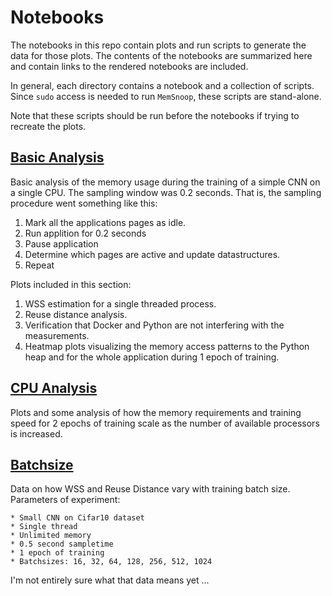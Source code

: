 # Notebooks

The notebooks in this repo contain plots and run scripts to generate the data for those 
plots. The contents of the notebooks are summarized here and contain links to the rendered
notebooks are included.

In general, each directory contains a notebook and a collection of scripts. Since
`sudo` access is needed to run `MemSnoop`, these scripts are stand-alone. 

Note that these scripts should be run before the notebooks if trying to recreate the plots.

## [Basic Analysis](https://github.com/darchr/ml-notebooks/blob/master/basic_analysis/basic_analysis.ipynb)

Basic analysis of the memory usage during the training of a simple CNN on a single CPU. The
sampling window was 0.2 seconds. That is, the sampling procedure went something like this:

1. Mark all the applications pages as idle.
2. Run applition for 0.2 seconds
3. Pause application
4. Determine which pages are active and update datastructures.
5. Repeat

Plots included in this section:

1. WSS estimation for a single threaded process.
2. Reuse distance analysis.
3. Verification that Docker and Python are not interfering with the measurements.
4. Heatmap plots visualizing the memory access patterns to the Python heap and for the whole
    application during 1 epoch of training.


## [CPU Analysis](https://github.com/darchr/ml-notebooks/blob/master/cpu_analysis/cpu_analysis.ipynb)

Plots and some analysis of how the memory requirements and training speed for 2 epochs of 
training scale as the number of available processors is increased.

## [Batchsize](https://github.com/darchr/ml-notebooks/blob/master/batchsize/batchsize.ipynb)

Data on how WSS and Reuse Distance vary with training batch size. Parameters of experiment:

    * Small CNN on Cifar10 dataset
    * Single thread
    * Unlimited memory
    * 0.5 second sampletime
    * 1 epoch of training
    * Batchsizes: 16, 32, 64, 128, 256, 512, 1024

I'm not entirely sure what that data means yet ...

<!--
## [Sample Time](https://github.com/darchr/ml-notebooks/blob/master/wss_time/wss_estimate_sensitivity.ipynb)
-->
